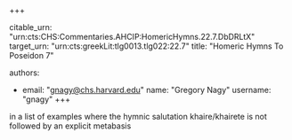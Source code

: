 +++


citable_urn: "urn:cts:CHS:Commentaries.AHCIP:HomericHymns.22.7.DbDRLtX"
target_urn: "urn:cts:greekLit:tlg0013.tlg022:22.7"
title: "Homeric Hymns To Poseidon 7"

authors:
- email: "gnagy@chs.harvard.edu"
  name: "Gregory Nagy"
  username: "gnagy"
+++

<p>in a list of examples where the hymnic salutation khaire/khairete is not followed by an explicit metabasis</p>